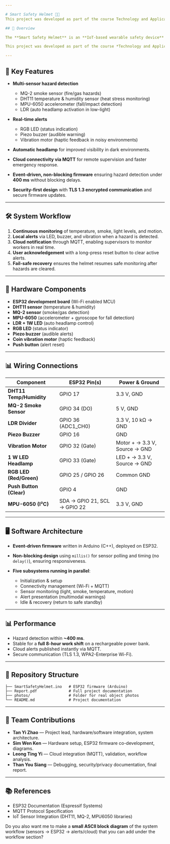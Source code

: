 ```yaml
---

# Smart Safety Helmet 🦺🤖
This project was developed as part of the course Technology and Application of IoT (SWE403) at Xiamen University Malaysia.

## 📌 Overview

The **Smart Safety Helmet** is an **IoT-based wearable safety device** designed to enhance worker protection on construction sites. Powered by an **ESP32 microcontroller**, the helmet integrates **environmental and motion sensors** to detect hazards such as smoke, excessive heat, and falls, while providing **real-time alerts** via LED, buzzer, vibration, and cloud connectivity.

This project was developed as part of the course *Technology and Application of IoT* at Xiamen University Malaysia, and aligns closely with **Automation Development Engineering** practices by combining **embedded systems, robotics-inspired safety feedback, and industrial IoT communication**.

---
```


## 🚀 Key Features

* **Multi-sensor hazard detection**

  * MQ-2 smoke sensor (fire/gas hazards)
  * DHT11 temperature & humidity sensor (heat stress monitoring)
  * MPU-6050 accelerometer (fall/impact detection)
  * LDR (auto headlamp activation in low-light)

* **Real-time alerts**

  * RGB LED (status indication)
  * Piezo buzzer (audible warning)
  * Vibration motor (haptic feedback in noisy environments)

* **Automatic headlamp** for improved visibility in dark environments.

* **Cloud connectivity via MQTT** for remote supervision and faster emergency response.

* **Event-driven, non-blocking firmware** ensuring hazard detection under **400 ms** without blocking delays.

* **Security-first design** with **TLS 1.3 encrypted communication** and secure firmware updates.

---

## 🛠️ System Workflow

1. **Continuous monitoring** of temperature, smoke, light levels, and motion.
2. **Local alerts** via LED, buzzer, and vibration when a hazard is detected.
3. **Cloud notification** through MQTT, enabling supervisors to monitor workers in real time.
4. **User acknowledgement** with a long-press reset button to clear active alerts.
5. **Fail-safe recovery** ensures the helmet resumes safe monitoring after hazards are cleared.

---

## 🔧 Hardware Components

* **ESP32 development board** (Wi-Fi enabled MCU)
* **DHT11 sensor** (temperature & humidity)
* **MQ-2 sensor** (smoke/gas detection)
* **MPU-6050** (accelerometer + gyroscope for fall detection)
* **LDR + 1W LED** (auto headlamp control)
* **RGB LED** (status indicator)
* **Piezo buzzer** (audible alerts)
* **Coin vibration motor** (haptic feedback)
* **Push button** (alert reset)

---

## 📊 Wiring Connections

| Component               | ESP32 Pin(s)                 | Power & Ground                |
| ----------------------- | ---------------------------- | ----------------------------- |
| **DHT11 Temp/Humidity** | GPIO 17                      | 3.3 V, GND                    |
| **MQ-2 Smoke Sensor**   | GPIO 34 (DO)                 | 5 V, GND                      |
| **LDR Divider**         | GPIO 36 (ADC1\_CH0)          | 3.3 V, 10 kΩ → GND            |
| **Piezo Buzzer**        | GPIO 16                      | GND                           |
| **Vibration Motor**     | GPIO 32 (Gate)               | Motor + → 3.3 V, Source → GND |
| **1 W LED Headlamp**    | GPIO 33 (Gate)               | LED + → 3.3 V, Source → GND   |
| **RGB LED (Red/Green)** | GPIO 25 / GPIO 26            | Common GND                    |
| **Push Button (Clear)** | GPIO 4                       | GND                           |
| **MPU-6050 (I²C)**      | SDA → GPIO 21, SCL → GPIO 22 | 3.3 V, GND                    |

---

## 🖥️ Software Architecture

* **Event-driven firmware** written in Arduino (C++), deployed on ESP32.
* **Non-blocking design** using `millis()` for sensor polling and timing (no `delay()`), ensuring responsiveness.
* **Five subsystems running in parallel**:

  * Initialization & setup
  * Connectivity management (Wi-Fi + MQTT)
  * Sensor monitoring (light, smoke, temperature, motion)
  * Alert presentation (multimodal warnings)
  * Idle & recovery (return to safe standby)

---

## 📊 Performance

* Hazard detection within **\~400 ms**.
* Stable for a **full 8-hour work shift** on a rechargeable power bank.
* Cloud alerts published instantly via MQTT.
* Secure communication (TLS 1.3, WPA2-Enterprise Wi-Fi).

---

## 📂 Repository Structure

```
├── SmartSafetyHelmet.ino   # ESP32 firmware (Arduino)
├── Report.pdf              # Full project documentation
├── photos/                 # Folder for real object photos
└── README.md               # Project documentation
```

---

## 👥 Team Contributions

* **Tan Yi Zhao** — Project lead, hardware/software integration, system architecture.
* **Sim Wen Ken** — Hardware setup, ESP32 firmware co-development, diagrams.
* **Leong Ting Yi** — Cloud integration (MQTT), validation, workflow analysis.
* **Than You Siang** — Debugging, security/privacy documentation, final report.

---

## 📚 References

* ESP32 Documentation (Espressif Systems)
* MQTT Protocol Specification
* IoT Sensor Integration (DHT11, MQ-2, MPU6050 libraries)



Do you also want me to make a **small ASCII block diagram** of the system workflow (sensors → ESP32 → alerts/cloud) that you can add under the workflow section?
